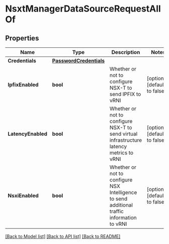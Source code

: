 # NsxtManagerDataSourceRequestAllOf

## Properties

Name | Type | Description | Notes
------------ | ------------- | ------------- | -------------
**Credentials** | [**PasswordCredentials**](PasswordCredentials.md) |  | 
**IpfixEnabled** | **bool** | Whether or not to configure NSX-T to send IPFIX to vRNI | [optional] [default to false]
**LatencyEnabled** | **bool** | Whether or not to configure NSX-T to send virtual infrastructure latency metrics to vRNI | [optional] [default to false]
**NsxiEnabled** | **bool** | Whether or not to configure NSX Intelligence to send additional traffic information to vRNI | [optional] [default to false]

[[Back to Model list]](../README.md#documentation-for-models) [[Back to API list]](../README.md#documentation-for-api-endpoints) [[Back to README]](../README.md)



